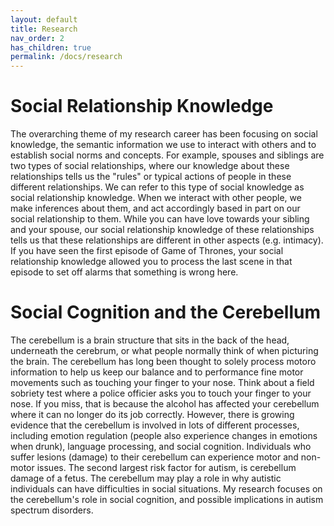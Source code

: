 ```yaml
---
layout: default
title: Research
nav_order: 2
has_children: true
permalink: /docs/research
---
```


# Social Relationship Knowledge

The overarching theme of my research career has been focusing on social knowledge, the semantic information we use to interact with others and to establish social norms and concepts. For example, spouses and siblings are two types of social relationships, where our knowledge about these relationships tells us the "rules" or typical actions of people in these different relationships. We can refer to this type of social knowledge as social relationship knowledge. When we interact with other people, we make inferences about them, and act accordingly based in part on our social relationship to them. While you can have love towards your sibling and your spouse, our social relationship knowledge of these relationships tells us that these relationships are different in other aspects (e.g. intimacy). If you have seen the first episode of Game of Thrones, your social relationship knowledge allowed you to process the last scene in that episode to set off alarms that something is wrong here.



# Social Cognition and the Cerebellum

The cerebellum is a brain structure that sits in the back of the head, underneath the cerebrum, or what people normally think of when picturing the brain. The cerebellum has long been thought to solely process motoro information to help us keep our balance and to performance fine motor movements such as touching your finger to your nose. Think about a field sobriety test where a police officier asks you to touch your finger to your nose. If you miss, that is because the alcohol has affected your cerebellum where it can no longer do its job correctly. However, there is growing evidence that the cerebellum is involved in lots of different processes, including emotion regulation (people also experience changes in emotions when drunk), language processing, and social cognition. Individuals who suffer lesions (damage) to their cerebellum can experience motor and non-motor issues. The second largest risk factor for autism, is cerebellum damage of a fetus. The cerebellum may play a role in why autistic individuals can have difficulties in social situations. My research focuses on the cerebellum's role in social cognition, and possible implications in autism spectrum disorders.

